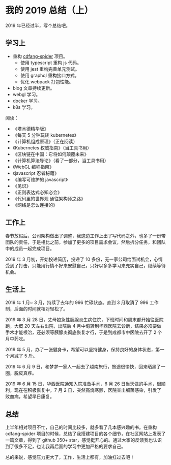 # 我的 2019 总结（上）

2019 年已经过半，写个总结吧。

## 学习上

- 重构 [cdfang-spider](https://github.com/yhlben/cdfang-spider) 项目。
  - 使用 typescript 重构 js 代码。
  - 使用 jest 重构完善单元测试。
  - 使用 graphql 重构接口方式。
  - 优化 webpack 打包性能。
- blog 文章持续更新。
- webgl 学习。
- docker 学习。
- k8s 学习。

阅读：

- 《塔木德精华版》
- 《每天 5 分钟玩转 kubernetes》
- 《计算机组成原理》（正在阅读）
- 《Kubernetes 权威指南》（当工具书用）
- 《区块链在中国：它将如何颠覆未来》
- 《计算机算法导论》（看了一部分，当工具书用）
- 《WebGL 编程指南》
- 《javascript 忍者秘籍》
- 《编写可维护的 javascript》
- 《见识》
- 《正则表达式必知必会》
- 《代码里的世界观 通往架构师之路》
- 《网络是怎么连接的》

## 工作上

春节放假后，公司架构做出了调整，我这边工作上出了写代码之外，也多了一份带团队的责任，于是相比之前，参加了更多的项目需求会议，然后拆分任务，和团队中的成员一起完成项目。

2019 年 3 月初，开始投递简历，投递了 10 多份，无一家公司给面试机会，心情受到了打击，只能用行情不好来安慰自己，只好以多多学习来充实自己，继续等待机会。

## 生活上

2019 年 1 月~ 3 月，持续了去年的 996 忙碌状态。直到 3 月取消了 996 工作制，后面的时间就相对轻松了。

2019 年 3 月 28 日，丈母娘急性胰腺炎生病住院，下班时间和周末都开始往医院跑，大概 20 天左右出院，出院后 4 月中旬转到华西医院去诊断，结果必须要做手术才能根治，还必须等胰腺炎彻底恢复才行，于是到成都市中医院去开了 2 个月中药吃。

2019 年 5 月，办了一张健身卡，希望可以坚持健身，保持良好的身体状态，第一个月减了 5 斤。

2019 年 6 月 9 日，和梦梦一家人一起去了越南旅行，旅途很愉快，回来晒黑了一圈，脱皮真疼。

2019 年 6 月 15 日，华西医院通知入院准备手术，6 月 26 日当天做的手术，很顺利，现在在积极恢复中。7 月 2 日，突然高烧寒颤，医院查出细菌感染，引发了败血病，希望早日康复。

## 总结

上半年相对项目不忙，自己的时间比较多，就多看了几本感兴趣的书。在重构 cdfang-spider 项目的时候，总结了我搭建项目的各个细节，在社区网站上发表了一篇文章，得到了 github 350+ star，感觉挺开心的。通过大家的反馈我也认识到了很多不足，也让我再后面的学习中更加严格的要求自己。

总的来说，感觉压力更大了，工作，生活上都有，加油扛过去吧！
